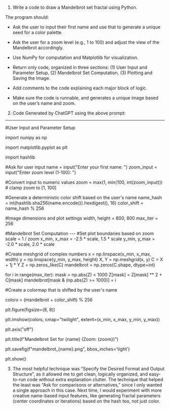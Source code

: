 1) Write a code to draw a Mandelbrot set fractal using Python. 

The program should:

- Ask the user to input their first name and use that to generate a unique seed for a color palette.

- Ask the user for a zoom level (e.g., 1 to 100) and adjust the view of the Mandelbrot accordingly.

- Use NumPy for computation and Matplotlib for visualization.

- Return only code, organized in three sections: (1) User Input and Parameter Setup, (2) Mandelbrot Set Computation, (3) Plotting and Saving the Image.

- Add comments to the code explaining each major block of logic.

- Make sure the code is runnable, and generates a unique image based on the user’s name and zoom.

2)  Code Generated by ChatGPT using the above prompt:
-------------------------------------------------
#User Input and Parameter Setup 

import numpy as np

import matplotlib.pyplot as plt

import hashlib

#Ask for user input
name = input("Enter your first name: ")
zoom_input = input("Enter zoom level (1-100): ")

#Convert input to numeric values
zoom = max(1, min(100, int(zoom_input)))  # clamp zoom to [1, 100]

#Generate a deterministic color shift based on the user's name
name_hash = int(hashlib.sha256(name.encode()).hexdigest(), 16)
color_shift = name_hash % 256

#Image dimensions and plot settings
width, height = 800, 800
max_iter = 256

#Mandelbrot Set Computation ---
#Set plot boundaries based on zoom
scale = 1 / zoom
x_min, x_max = -2.5 * scale, 1.5 * scale
y_min, y_max = -2.0 * scale, 2.0 * scale

#Create meshgrid of complex numbers
x = np.linspace(x_min, x_max, width)
y = np.linspace(y_min, y_max, height)
X, Y = np.meshgrid(x, y)
C = X + 1j * Y
Z = np.zeros_like(C)
mandelbrot = np.zeros(C.shape, dtype=int)

for i in range(max_iter):
    mask = np.abs(Z) < 1000
    Z[mask] = Z[mask] ** 2 + C[mask]
    mandelbrot[mask & (np.abs(Z) >= 1000)] = i

#Create a colormap that is shifted by the user's name

colors = (mandelbrot + color_shift) % 256

plt.figure(figsize=(8, 8))

plt.imshow(colors, cmap="twilight", extent=(x_min, x_max, y_min, y_max))

plt.axis("off")

plt.title(f"Mandelbrot Set for {name} (Zoom: {zoom})")

plt.savefig(f"mandelbrot_{name}.png", bbox_inches='tight')

plt.show()


3) The most helpful technique was “Specify the Desired Format and Output Structure”, as it allowed me to get clean, logically organized,
   and easy-to-run code without extra explanation clutter. The technique that helped the least was “Ask for comparisons or alternatives,”
   since I only wanted a single approach in this case. Next time, I would experiment with more creative name-based input features,
   like generating fractal parameters (center coordinates or iterations) based on the hash too, not just color.
